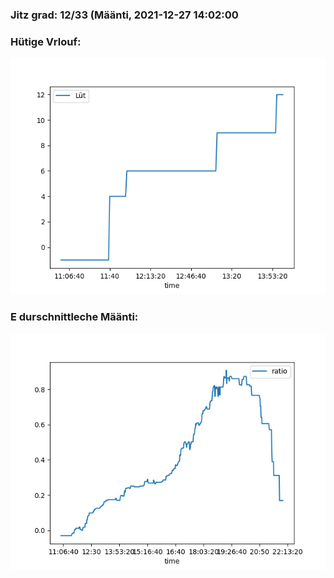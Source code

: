 ### Jitz grad: 12/33 (Määnti, 2021-12-27 14:02:00

### Hütige Vrlouf:
![Graph](Today.png)

### E durschnittleche Määnti:
![Graph](Määnti.png)